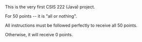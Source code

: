 This is the very first CSIS 222 (Java) project.

For 50 points  --  it is "all or nothing".

All instructions must be followed perfectly to receive all 50 points.

Otherwise, it will receive 0 points.
